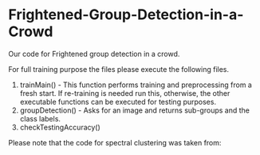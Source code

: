 # Frightened-Group-Detection-in-a-Crowd

Our code for Frightened group detection in a crowd.

For full training purpose the files please execute the following files.
1) trainMain() - This function performs training and preprocessing from a fresh start. If re-training is needed
run this, otherwise, the other executable functions can be executed for testing purposes.
2) groupDetection() - Asks for an image and returns sub-groups and the class labels.
3) checkTestingAccuracy()

Please note that the code for spectral clustering was taken from: 
